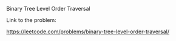 Binary Tree Level Order Traversal

Link to the problem:

https://leetcode.com/problems/binary-tree-level-order-traversal/
